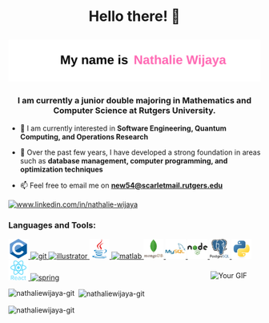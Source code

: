 <h1 align="center">Hello there! 💖</h1>
<h2 align="center">
  <img src="https://github.com/NathalieWijaya-git/NathalieWijaya-git/blob/main/name.svg" alt="My name is Nathalie Wijaya">
</h2>
<h3 align="center">I am currently a junior double majoring in Mathematics and Computer Science at Rutgers University.</h3>

- 👀 I am currently interested in **Software Engineering, Quantum Computing, and Operations Research**

- 💪 Over the past few years, I have developed a strong foundation in areas such as **database management, computer programming, and optimization techniques**

- 📫 Feel free to email me on **new54@scarletmail.rutgers.edu**

<p align="left">
<a href="https://linkedin.com/in/www.linkedin.com/in/nathalie-wijaya" target="blank"><img align="center" src="https://raw.githubusercontent.com/rahuldkjain/github-profile-readme-generator/master/src/images/icons/Social/linked-in-alt.svg" alt="www.linkedin.com/in/nathalie-wijaya" height="30" width="40" /></a>
</p>

<h3 align="left">Languages and Tools:</h3>
<p align="left"> <a href="https://www.cprogramming.com/" target="_blank" rel="noreferrer"> <img src="https://raw.githubusercontent.com/devicons/devicon/master/icons/c/c-original.svg" alt="c" width="40" height="40"/> </a> <a href="https://git-scm.com/" target="_blank" rel="noreferrer"> <img src="https://www.vectorlogo.zone/logos/git-scm/git-scm-icon.svg" alt="git" width="40" height="40"/> </a> <a href="https://www.adobe.com/in/products/illustrator.html" target="_blank" rel="noreferrer"> <img src="https://www.vectorlogo.zone/logos/adobe_illustrator/adobe_illustrator-icon.svg" alt="illustrator" width="40" height="40"/> </a> <a href="https://www.java.com" target="_blank" rel="noreferrer"> <img src="https://raw.githubusercontent.com/devicons/devicon/master/icons/java/java-original.svg" alt="java" width="40" height="40"/> </a> <a href="https://www.mathworks.com/" target="_blank" rel="noreferrer"> <img src="https://upload.wikimedia.org/wikipedia/commons/2/21/Matlab_Logo.png" alt="matlab" width="40" height="40"/> </a> <a href="https://www.mongodb.com/" target="_blank" rel="noreferrer"> <img src="https://raw.githubusercontent.com/devicons/devicon/master/icons/mongodb/mongodb-original-wordmark.svg" alt="mongodb" width="40" height="40"/> </a> <a href="https://www.mysql.com/" target="_blank" rel="noreferrer"> <img src="https://raw.githubusercontent.com/devicons/devicon/master/icons/mysql/mysql-original-wordmark.svg" alt="mysql" width="40" height="40"/> </a> <a href="https://nodejs.org" target="_blank" rel="noreferrer"> <img src="https://raw.githubusercontent.com/devicons/devicon/master/icons/nodejs/nodejs-original-wordmark.svg" alt="nodejs" width="40" height="40"/> </a> <a href="https://www.postgresql.org" target="_blank" rel="noreferrer"> <img src="https://raw.githubusercontent.com/devicons/devicon/master/icons/postgresql/postgresql-original-wordmark.svg" alt="postgresql" width="40" height="40"/> </a> <a href="https://www.python.org" target="_blank" rel="noreferrer"> <img src="https://raw.githubusercontent.com/devicons/devicon/master/icons/python/python-original.svg" alt="python" width="40" height="40"/> </a> <a href="https://reactjs.org/" target="_blank" rel="noreferrer"> <img src="https://raw.githubusercontent.com/devicons/devicon/master/icons/react/react-original-wordmark.svg" alt="react" width="40" height="40"/> </a> <a href="https://spring.io/" target="_blank" rel="noreferrer"> <img src="https://www.vectorlogo.zone/logos/springio/springio-icon.svg" alt="spring" width="40" height="40"/> </a> </p>

<p>
  <img align="left" src="https://github-readme-stats.vercel.app/api/top-langs?username=nathaliewijaya-git&show_icons=true&locale=en&layout=compact&text_color=FF69B4&title_color=FF69B4&icon_color=FF69B4" alt="nathaliewijaya-git" />
</p>

<p>&nbsp;
  <img align="center" src="https://github-readme-stats.vercel.app/api?username=nathaliewijaya-git&show_icons=true&locale=en&text_color=FF69B4&title_color=FF69B4&icon_color=FF69B4" alt="nathaliewijaya-git" />
</p>

<p><img align="center" src="https://github-readme-streak-stats.herokuapp.com/?user=nathaliewijaya-git&" alt="nathaliewijaya-git" /></p>

<div style="position: relative;">
  <img src="[https://yourgifurl.gif](https://www.google.com/url?sa=i&url=https%3A%2F%2Ftenor.com%2Fsearch%2Fpowerpuff-girls-blossom-gifs&psig=AOvVaw0v6zxp1SUFkbCLKwKjvGak&ust=1736297241365000&source=images&cd=vfe&opi=89978449&ved=0CBMQjRxqFwoTCJCZv7ax4ooDFQAAAAAdAAAAABAs)" alt="Your GIF" style="position: absolute; bottom: 0; right: 0; width: 100px; height: 100px;">
</div>
